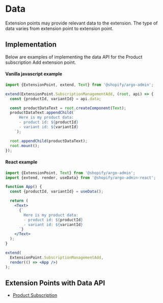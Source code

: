 # Data

Extension points may provide relevant data to the extension. The type of data varies from extension point to extension point.

## Implementation

Below are examples of implementing the data API for the Product subscription Add extension point.

#### Vanilla javascript example

```js
import {ExtensionPoint, extend, Text} from '@shopify/argo-admin';

extend(ExtensionPoint.SubscriptionManagementAdd, (root, api) => {
  const {productId, variantId} = api.data;

  const productDataText = root.createComponent(Text);
  productDataText.appendChild(`
      Here is my product data:
      - product id: ${productId}
      - variant id: ${variantId}
    `);

  root.appendChild(productDataText);
  root.mount();
});
```

#### React example

```jsx
import {ExtensionPoint, Text} from '@shopify/argo-admin';
import {extend, render, useData} from '@shopify/argo-admin-react';

function App() {
  const {productId, variantId} = useData();

  return (
    <Text>
      {`
        Here is my product data:
        - product id: ${productId}
        - variant id: ${variantId}
      `}
    </Text>
  );
}

extend(
  ExtensionPoint.SubscriptionManagementAdd,
  render(() => <App />)
);
```

## Extension Points with Data API

- [Product Subscription](../ExtensionPoints/ProductSubscription/README.md#data-api)
